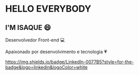 # HELLO EVERYBODY

## I'M ISAQUE :smile:

Desenvolvedor Front-end :computer:

Apaixonado por desenvolvimento e tecnologia :heartpulse:


https://img.shields.io/badge/LinkedIn-0077B5?style=for-the-badge&logo=linkedin&logoColor=white

